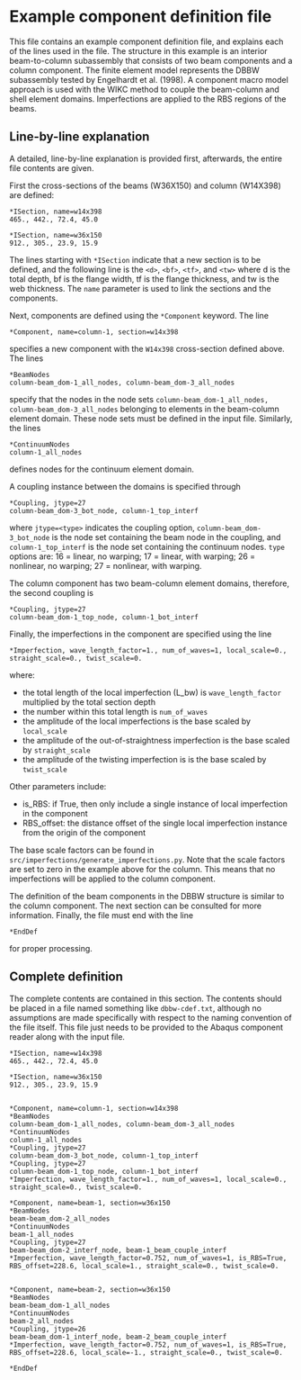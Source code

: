 # Example component definition file

This file contains an example component definition file, and explains each of the lines used in the file.
The structure in this example is an interior beam-to-column subassembly that consists of two beam components and a column component.
The finite element model represents the DBBW subassembly tested by Engelhardt et al. (1998).
A component macro model approach is used with the WIKC method to couple the beam-column and shell element domains.
Imperfections are applied to the RBS regions of the beams.

## Line-by-line explanation

A detailed, line-by-line explanation is provided first, afterwards, the entire file contents are given.

First the cross-sections of the beams (W36X150) and column (W14X398) are defined:
```
*ISection, name=w14x398
465., 442., 72.4, 45.0

*ISection, name=w36x150
912., 305., 23.9, 15.9
```
The lines starting with `*ISection` indicate that a new section is to be defined, and the following line is the `<d>`, `<bf>`, `<tf>`, and `<tw>` where d is the total depth, bf is the flange width, tf is the flange thickness, and tw is the web thickness.
The `name` parameter is used to link the sections and the components.

Next, components are defined using the `*Component` keyword.
The line
```
*Component, name=column-1, section=w14x398
```
specifies a new component with the `W14x398` cross-section defined above.
The lines
```
*BeamNodes
column-beam_dom-1_all_nodes, column-beam_dom-3_all_nodes
```
specify that the nodes in the node sets `column-beam_dom-1_all_nodes, column-beam_dom-3_all_nodes` belonging to elements in the beam-column element domain.
These node sets must be defined in the input file.
Similarly, the lines
```
*ContinuumNodes
column-1_all_nodes
```
defines nodes for the continuum element domain.

A coupling instance between the domains is specified through
```
*Coupling, jtype=27
column-beam_dom-3_bot_node, column-1_top_interf
```
where `jtype=<type>` indicates the coupling option, `column-beam_dom-3_bot_node` is the node set containing the beam node in the coupling, and `column-1_top_interf` is the node set containing the continuum nodes.
`type` options are: 16 = linear, no warping; 17 = linear, with warping; 26 = nonlinear, no warping; 27 = nonlinear, with warping.

The column component has two beam-column element domains, therefore, the second coupling is
```
*Coupling, jtype=27
column-beam_dom-1_top_node, column-1_bot_interf
```

Finally, the imperfections in the component are specified using the line
```
*Imperfection, wave_length_factor=1., num_of_waves=1, local_scale=0., straight_scale=0., twist_scale=0.
```
where:
- the total length of the local imperfection (L_bw) is `wave_length_factor` multiplied by the total section depth
- the number within this total length is `num_of_waves`
- the amplitude of the local imperfections is the base scaled by `local_scale`
- the amplitude of the out-of-straightness imperfection is the base scaled by `straight_scale`
- the amplitude of the twisting imperfection is is the base scaled by `twist_scale`

Other parameters include:
- is_RBS: if True, then only include a single instance of local imperfection in the component
- RBS_offset: the distance offset of the single local imperfection instance from the origin of the component

The base scale factors can be found in `src/imperfections/generate_imperfections.py`.
Note that the scale factors are set to zero in the example above for the column.
This means that no imperfections will be applied to the column component.

The definition of the beam components in the DBBW structure is similar to the column component.
The next section can be consulted for more information.
Finally, the file must end with the line
```
*EndDef
```
for proper processing.

## Complete definition

The complete contents are contained in this section.
The contents should be placed in a file named something like `dbbw-cdef.txt`, although no assumptions are made specifically with respect to the naming convention of the file itself.
This file just needs to be provided to the Abaqus component reader along with the input file.

```
*ISection, name=w14x398
465., 442., 72.4, 45.0

*ISection, name=w36x150
912., 305., 23.9, 15.9


*Component, name=column-1, section=w14x398
*BeamNodes
column-beam_dom-1_all_nodes, column-beam_dom-3_all_nodes
*ContinuumNodes
column-1_all_nodes
*Coupling, jtype=27
column-beam_dom-3_bot_node, column-1_top_interf
*Coupling, jtype=27
column-beam_dom-1_top_node, column-1_bot_interf
*Imperfection, wave_length_factor=1., num_of_waves=1, local_scale=0., straight_scale=0., twist_scale=0.

*Component, name=beam-1, section=w36x150
*BeamNodes
beam-beam_dom-2_all_nodes
*ContinuumNodes
beam-1_all_nodes
*Coupling, jtype=27
beam-beam_dom-2_interf_node, beam-1_beam_couple_interf
*Imperfection, wave_length_factor=0.752, num_of_waves=1, is_RBS=True, RBS_offset=228.6, local_scale=1., straight_scale=0., twist_scale=0.


*Component, name=beam-2, section=w36x150
*BeamNodes
beam-beam_dom-1_all_nodes
*ContinuumNodes
beam-2_all_nodes
*Coupling, jtype=26
beam-beam_dom-1_interf_node, beam-2_beam_couple_interf
*Imperfection, wave_length_factor=0.752, num_of_waves=1, is_RBS=True, RBS_offset=228.6, local_scale=-1., straight_scale=0., twist_scale=0.

*EndDef
```
